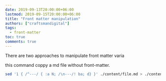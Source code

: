 ```yaml
---
date: 2019-09-13T20:00:00+06:00
lastmod: 2019-09-15T20:00:00+06:00
title: "Front matter manipulation"
authors: ["craftsmandigital"]
tags:
  - front-matter 
toc: true
comments: true
---
```


There are two approaches to manipulate front matter varia


this command coppy a md file without front-matter.

```bash
sed '1 { /^---/ { :a N; /\n---/! ba; d} }' ./content/file.md > ./content/nomater.md
```
<!--stackedit_data:
eyJoaXN0b3J5IjpbLTQwNDc1NTg4Nl19
-->